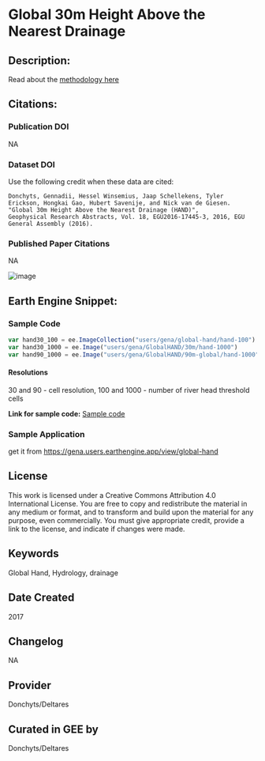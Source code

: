 
# Global 30m Height Above the Nearest Drainage

## Description:

Read about the [methodology here](https://www.researchgate.net/publication/301559649_Global_30m_Height_Above_the_Nearest_Drainage)

## Citations:

### Publication DOI

NA

### Dataset DOI

Use the following credit when these data are cited:

```
Donchyts, Gennadii, Hessel Winsemius, Jaap Schellekens, Tyler Erickson, Hongkai Gao, Hubert Savenije, and Nick van de Giesen. "Global 30m Height Above the Nearest Drainage (HAND)",
Geophysical Research Abstracts, Vol. 18, EGU2016-17445-3, 2016, EGU General Assembly (2016).
```

### Published Paper Citations

NA

![image](https://user-images.githubusercontent.com/169821/83188656-541e5e80-a130-11ea-8443-936e13aa8a62.png)


## Earth Engine Snippet:

### Sample Code

```js
var hand30_100 = ee.ImageCollection("users/gena/global-hand/hand-100").mosaic()
var hand30_1000 = ee.Image("users/gena/GlobalHAND/30m/hand-1000")
var hand90_1000 = ee.Image("users/gena/GlobalHAND/90m-global/hand-1000")
```

#### Resolutions
30 and 90 - cell resolution, 100 and 1000 - number of river head threshold cells

**Link for sample code:** [Sample code](https://code.earthengine.google.com/?scriptPath=users/sat-io/awesome-gee-catalog-examples:hydrology/GLOBAL-HEIGHT-ABV-NEAREST-DRAINAGE)

### Sample Application

get it from https://gena.users.earthengine.app/view/global-hand

## License

This work is licensed under a Creative Commons Attribution 4.0 International License. You are free to copy and redistribute the material in any medium or format, and to transform and build upon the material for any purpose, even commercially. You must give appropriate credit, provide a link to the license, and indicate if changes were made.

## Keywords

Global Hand, Hydrology, drainage

## Date Created

2017

## Changelog

NA

## Provider

Donchyts/Deltares

## Curated in GEE by
Donchyts/Deltares